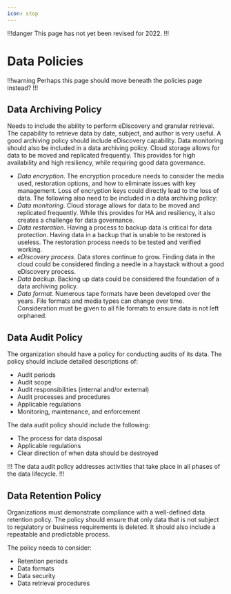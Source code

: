 ```yaml
---
icon: stop
---
```


!!!danger
This page has not yet been revised for 2022.
!!!

# Data Policies

!!!warning
Perhaps this page should move beneath the policies page instead?
!!!

## Data Archiving Policy

Needs to include the ability to perform eDiscovery and granular retrieval. The capability to retrieve data by date, subject, and author is very useful. A good archiving policy should include eDiscovery capability. Data monitoring should also be included in a data archiving policy. Cloud storage allows for data to be moved and replicated frequently. This provides for high availability and high resiliency, while requiring good data governance.

- *Data encryption*. The encryption procedure needs to consider the media used, restoration options, and how to eliminate issues with key management. Loss of encryption keys could directly lead to the loss of data. The following also need to be included in a data archiving policy:
- *Data monitoring*. Cloud storage allows for data to be moved and replicated frequently. While this provides for HA and resiliency, it also creates a challenge for data governance.
- *Data restoration*. Having a process to backup data is critical for data protection. Having data in a backup that is unable to be restored is useless. The restoration process needs to be tested and verified working.
- *eDiscovery process*. Data stores continue to grow. Finding data in the cloud could be considered finding a needle in a haystack without a good eDiscovery process.
- *Data backup*. Backing up data could be considered the foundation of a data archiving policy.
- *Data format*. Numerous tape formats have been developed over the years. File formats and media types can change over time. Consideration must be given to all file formats to ensure data is not left orphaned.

## Data Audit Policy

The organization should have a policy for conducting audits of its data. The policy should include detailed descriptions of:

- Audit periods
- Audit scope
- Audit responsibilities (internal and/or external)
- Audit processes and procedures
- Applicable regulations
- Monitoring, maintenance, and enforcement

The data audit policy should include the following:

- The process for data disposal
- Applicable regulations
- Clear direction of when data should be destroyed

!!!
The data audit policy addresses activities that take place in all phases of the data lifecycle.
!!!

## Data Retention Policy

Organizations must demonstrate compliance with a well-defined data retention policy. The policy should ensure that only data that is not subject to regulatory or business requirements is deleted. It should also include a repeatable and predictable process.

The policy needs to consider:

- Retention periods
- Data formats
- Data security
- Data retrieval procedures
